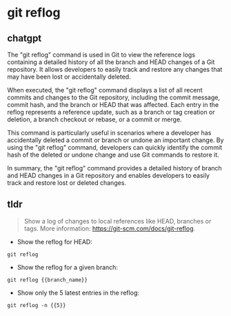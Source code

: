 # git reflog 
## chatgpt 
The "git reflog" command is used in Git to view the reference logs containing a detailed history of all the branch and HEAD changes of a Git repository. It allows developers to easily track and restore any changes that may have been lost or accidentally deleted.

When executed, the "git reflog" command displays a list of all recent commits and changes to the Git repository, including the commit message, commit hash, and the branch or HEAD that was affected. Each entry in the reflog represents a reference update, such as a branch or tag creation or deletion, a branch checkout or rebase, or a commit or merge.

This command is particularly useful in scenarios where a developer has accidentally deleted a commit or branch or undone an important change. By using the "git reflog" command, developers can quickly identify the commit hash of the deleted or undone change and use Git commands to restore it.

In summary, the "git reflog" command provides a detailed history of branch and HEAD changes in a Git repository and enables developers to easily track and restore lost or deleted changes. 

## tldr 
 
> Show a log of changes to local references like HEAD, branches or tags.
> More information: <https://git-scm.com/docs/git-reflog>.

- Show the reflog for HEAD:

`git reflog`

- Show the reflog for a given branch:

`git reflog {{branch_name}}`

- Show only the 5 latest entries in the reflog:

`git reflog -n {{5}}`
